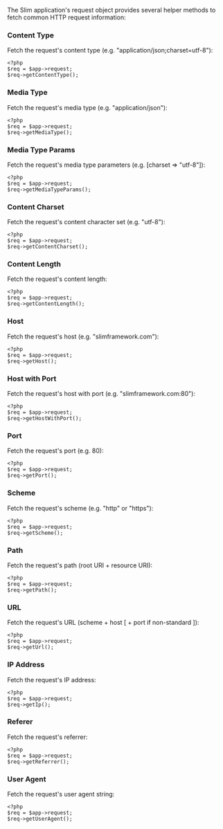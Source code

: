 The Slim application's request object provides several helper methods to fetch common HTTP request information:

### Content Type

Fetch the request's content type (e.g. "application/json;charset=utf-8"):

    <?php
    $req = $app->request;
    $req->getContentType();

### Media Type

Fetch the request's media type (e.g. "application/json"):

    <?php
    $req = $app->request;
    $req->getMediaType();

### Media Type Params

Fetch the request's media type parameters (e.g. [charset => "utf-8"]):

    <?php
    $req = $app->request;
    $req->getMediaTypeParams();

### Content Charset

Fetch the request's content character set (e.g. "utf-8"):

    <?php
    $req = $app->request;
    $req->getContentCharset();

### Content Length

Fetch the request's content length:

    <?php
    $req = $app->request;
    $req->getContentLength();

### Host

Fetch the request's host (e.g. "slimframework.com"):

    <?php
    $req = $app->request;
    $req->getHost();

### Host with Port

Fetch the request's host with port (e.g. "slimframework.com:80"):

    <?php
    $req = $app->request;
    $req->getHostWithPort();

### Port

Fetch the request's port (e.g. 80):

    <?php
    $req = $app->request;
    $req->getPort();

### Scheme

Fetch the request's scheme (e.g. "http" or "https"):

    <?php
    $req = $app->request;
    $req->getScheme();

### Path

Fetch the request's path (root URI + resource URI):

    <?php
    $req = $app->request;
    $req->getPath();

### URL

Fetch the request's URL (scheme + host [ + port if non-standard ]):

    <?php
    $req = $app->request;
    $req->getUrl();

### IP Address

Fetch the request's IP address:

    <?php
    $req = $app->request;
    $req->getIp();

### Referer

Fetch the request's referrer:

    <?php
    $req = $app->request;
    $req->getReferrer();

### User Agent

Fetch the request's user agent string:

    <?php
    $req = $app->request;
    $req->getUserAgent();
